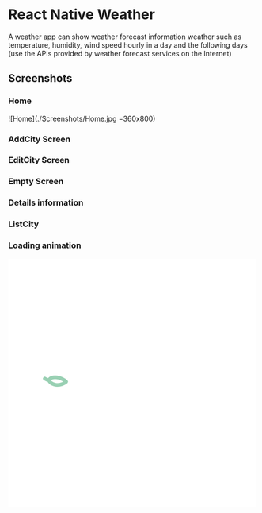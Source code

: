 # React Native Weather
  A weather app can show weather forecast information weather such as temperature, humidity, wind speed hourly in a day and the following days (use the APIs provided by weather forecast services on the Internet)
## Screenshots
### Home
![Home](./Screenshots/Home.jpg =360x800)
### AddCity Screen
### EditCity Screen
### Empty Screen
### Details information
### ListCity
### Loading animation
![Loading](./Screenshots/loading.gif)
